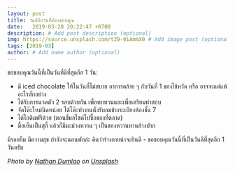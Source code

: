 ```yaml
---
layout: post
title: วันดีอีกวันที่ต้องขอบคุณ
date:   2019-03-28 20:22:47 +0700
description: # Add post description (optional)
img: https://source.unsplash.com/tZ9-0iAmmX0 # Add image post (optional)
tags: [2019-03]
author: # Add name author (optional)
---
```

ขอขอบคุณวันนี้ที่เป็นวันที่ดีที่สุดอีก 1 วัน:
- มี iced chocolate ให้ในวันที่ไม่สบาย อาการคล้าย ๆ กับวันที่ 1 ของไข้หวัด หรือ อาจจะแค่แพ้อะไรสักอย่าง
- ได้รับการนวดตัว 2 รอบด้วยกัน เพื่อทบทวนและเพื่อเตรียมท่าสอบ
- จัดโต๊ะใหม่นิดหน่อย ได้โต๊ะทำงานนั่งรับลมข้างระเบียงห้องชั้น 7
- ได้ไอติมฟรีด้วย (ตอนขี่มอไซด์ไปซื้อของที่ตลาด)
- มื้อเย็นเป็นสุกี้ แล้วก็มีมะม่วงหวาน ๆ เป็นของหวานทานล้างปาก

มีรอยยิ้ม มีความสุข กำลังจะนอนพักล่ะ คิดว่าร่างกายน่าจะยินดี - ขอขอบคุณวันนี้ที่เป็นวันดีที่สุดอีก 1 วันครับ

*Photo by [Nathan Dumlao](https://unsplash.com/@nate_dumlao) on [Unsplash](https://unsplash.com)*
